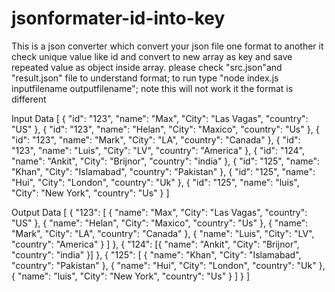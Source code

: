 
# jsonformater-id-into-key
This is a json converter which convert your json file one format to another it check unique value like id and convert to new array as key and save repeated value as object inside array. please check \"src.json\"and \"result.json\" file to understand format; to run type \"node index.js inputfilename outputfilename\"; note this will not work it the format is different


Input Data
[
  {
    "id": "123",
    "name": "Max",
    "City": "Las Vagas",
    "country": "US"
  },
  {
    "id": "123",
    "name": "Helan",
    "City": "Maxico",
    "country": "Us"
  },
  {
    "id": "123",
    "name": "Mark",
    "City": "LA",
    "country": "Canada"
  },
  {
    "id": "123",
    "name": "Luis",
    "City": "LV",
    "country": "America"
  },
  {
    "id": "124",
    "name": "Ankit",
    "City": "Brijnor",
    "country": "india"
  },
  {
    "id": "125",
    "name": "Khan",
    "City": "Islamabad",
    "country": "Pakistan"
  },
  {
    "id": "125",
    "name": "Hui",
    "City": "London",
    "country": "Uk"
  },
  {
    "id": "125",
    "name": "luis",
    "City": "New York",
    "country": "Us"
  }
]


Output Data
[
  {
    "123": [
      { "name": "Max", "City": "Las Vagas", "country": "US" },
      { "name": "Helan", "City": "Maxico", "country": "Us" },
      { "name": "Mark", "City": "LA", "country": "Canada" },
      { "name": "Luis", "City": "LV", "country": "America" }
    ]
  },
  { "124": [{ "name": "Ankit", "City": "Brijnor", "country": "india" }] },
  {
    "125": [
      { "name": "Khan", "City": "Islamabad", "country": "Pakistan" },
      { "name": "Hui", "City": "London", "country": "Uk" },
      { "name": "luis", "City": "New York", "country": "Us" }
    ]
  }
]
